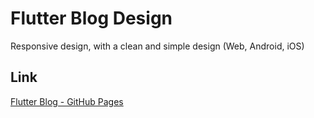 # Flutter Blog Design

Responsive design, with a clean and simple design (Web, Android, iOS)

## Link

[Flutter Blog - GitHub Pages](https://carlosesp710.github.io/flttr-blog-design/)
